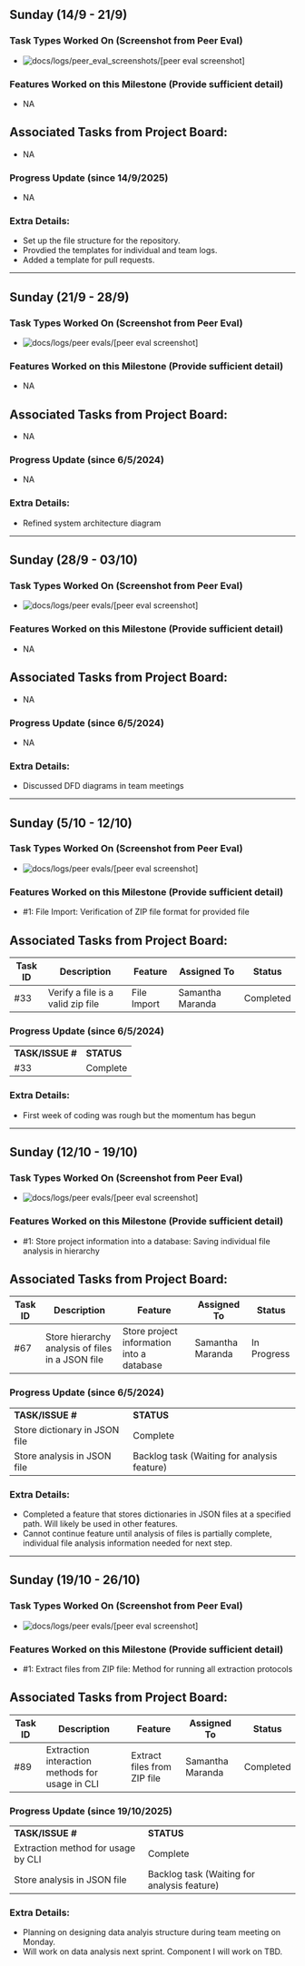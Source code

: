 
## Sunday (14/9 - 21/9)

### Task Types Worked On (Screenshot from Peer Eval)

- ![docs/logs/peer_eval_screenshots/[peer eval screenshot]](../peer_eval_screenshots/20-09-2025_PeerEval_SamM.PNG)

### Features Worked on this Milestone (Provide sufficient detail)
* NA

## Associated Tasks from Project Board:
* NA

### Progress Update (since 14/9/2025) 
* NA

### Extra Details:
* Set up the file structure for the repository.
* Provdied the templates for individual and team logs. 
* Added a template for pull requests.

---------------------------------

## Sunday (21/9 - 28/9)

### Task Types Worked On (Screenshot from Peer Eval)

- ![docs/logs/peer evals/[peer eval screenshot]](../peer_eval_screenshots/27-09-2025_PeerEval_SamM.PNG)

### Features Worked on this Milestone (Provide sufficient detail)
  * NA

## Associated Tasks from Project Board:
* NA

### Progress Update (since 6/5/2024) 
* NA

### Extra Details:
* Refined system architecture diagram

---------------------------------

## Sunday (28/9 - 03/10)

### Task Types Worked On (Screenshot from Peer Eval)

- ![docs/logs/peer evals/[peer eval screenshot]](../peer_eval_screenshots/03-10-2025_PeerEval_SamM.PNG)

### Features Worked on this Milestone (Provide sufficient detail)
  * NA

## Associated Tasks from Project Board:
* NA

### Progress Update (since 6/5/2024) 
* NA

### Extra Details:
* Discussed DFD diagrams in team meetings

---------------------------------

## Sunday (5/10 - 12/10)

### Task Types Worked On (Screenshot from Peer Eval)

- ![docs/logs/peer evals/[peer eval screenshot]](../peer_eval_screenshots/12-10-25_PeerEval_SamM.PNG)

### Features Worked on this Milestone (Provide sufficient detail)
  * #1: File Import: Verification of ZIP file format for provided file

## Associated Tasks from Project Board:

| Task ID | Description        | Feature   | Assigned To | Status   |
| ------- | ------------------ | --------- | ----------- | -------- |
| #33 | Verify a file is a valid zip file | File Import | Samantha Maranda  | Completed |

### Progress Update (since 6/5/2024) 
<table>
    <tr>
        <td><strong>TASK/ISSUE #</strong>
        </td>
        <td><strong>STATUS</strong>
        </td>
    </tr>
    <tr>
        <!-- Task/Issue # -->
        <td> #33
        </td>
        <!-- Status -->
        <td>Complete
        </td>
    </tr>
</table>

### Extra Details:
* First week of coding was rough but the momentum has begun

---------------------------------

## Sunday (12/10 - 19/10)

### Task Types Worked On (Screenshot from Peer Eval)

- ![docs/logs/peer evals/[peer eval screenshot]](../peer_eval_screenshots/19-10-25_PeerEval_SamM.PNG)

### Features Worked on this Milestone (Provide sufficient detail)
  * #1: Store project information into a database: Saving individual file analysis in hierarchy

## Associated Tasks from Project Board:

| Task ID | Description        | Feature   | Assigned To | Status   |
| ------- | ------------------ | --------- | ----------- | -------- |
| #67   | Store hierarchy analysis of files in a JSON file | Store project information into a database | Samantha Maranda  | In Progress |

### Progress Update (since 6/5/2024) 
<table>
    <tr>
        <td><strong>TASK/ISSUE #</strong>
        </td>
        <td><strong>STATUS</strong>
        </td>
    </tr>
    <tr>
        <!-- Task/Issue # -->
        <td>Store dictionary in JSON file
        </td>
        <!-- Status -->
        <td>Complete
        </td>
    </tr>
    <tr>
        <!-- Task/Issue # -->
        <td>Store analysis in JSON file
        </td>
        <!-- Status -->
        <td>Backlog task (Waiting for analysis feature)
        </td>
    </tr>
</table>

### Extra Details:
* Completed a feature that stores dictionaries in JSON files at a specified path. Will likely be used in other features.
* Cannot continue feature until analysis of files is partially complete, individual file analysis information needed for next step.

---------------------------------

## Sunday (19/10 - 26/10)

### Task Types Worked On (Screenshot from Peer Eval)

- ![docs/logs/peer evals/[peer eval screenshot]](../peer_eval_screenshots/25-10-25_PeerEval_SamM.PNG)

### Features Worked on this Milestone (Provide sufficient detail)
  * #1: Extract files from ZIP file: Method for running all extraction protocols

## Associated Tasks from Project Board:

| Task ID | Description        | Feature   | Assigned To | Status   |
| ------- | ------------------ | --------- | ----------- | -------- |
| #89   | Extraction interaction methods for usage in CLI | Extract files from ZIP file | Samantha Maranda  | Completed |

### Progress Update (since 19/10/2025) 
<table>
    <tr>
        <td><strong>TASK/ISSUE #</strong>
        </td>
        <td><strong>STATUS</strong>
        </td>
    </tr>
    <tr>
        <!-- Task/Issue # -->
        <td>Extraction method for usage by CLI
        </td>
        <!-- Status -->
        <td>Complete
        </td>
    </tr>
    <tr>
        <!-- Task/Issue # -->
        <td>Store analysis in JSON file
        </td>
        <!-- Status -->
        <td>Backlog task (Waiting for analysis feature)
        </td>
    </tr>
</table>

### Extra Details:
* Planning on designing data analyis structure during team meeting on Monday.
* Will work on data analysis next sprint. Component I will work on TBD.
